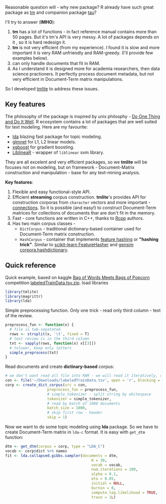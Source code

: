 Reasonable question will - why new package? R already have such great package as [tm](https://cran.r-project.org/web/packages/tm/) and companion package [tau](https://cran.r-project.org/web/packages/tau/)?

I'll try to answer (**IMHO**):

1. **tm** has a lot of functions - in fact reference manual contains more than 50 pages. But it's tm's API is very messy. A lot of packages depends on it , so it is hard redesign it.
2. **tm** is not very efficient (from my experience). I found it is slow and more important it is very RAM unfriendly and RAM-greedy. (I'll provide few examples below).
3. can only handle documents that fit in RAM.
4. As I understand it is designed more for academia researchers, then data science practioners. It perfectly process document metadata, but not very efficient in Document-Term matrix manipulations.

So I developed [tmlite](https://github.com/dselivanov/tmlite) to address these issues. 

## Key features

The philosophy of the package is inspired by unix philosphy - [Do One Thing and Do It Well](https://en.wikipedia.org/wiki/Unix_philosophy#Do_One_Thing_and_Do_It_Well). R ecosystem contains a lot of packages that are well suited for text modeling. Here are my favourite:

- [lda](https://cran.r-project.org/web/packages/lda/index.html) blazing fast package for topic modeling.
- [glmnet](https://cran.r-project.org/web/packages/glmnet/index.html) for L1, L2 linear models.
- [xgboost](https://cran.r-project.org/web/packages/xgboost/) for gradient boosting. 
- [LiblineaR](https://cran.r-project.org/web/packages/LiblineaR/index.html) - wrapper of `liblinear` svm library.

They are all excelent and very efficient packages, so we **tmlite** will be focuses not on modeling, but on framework - Document-Matrix construction and manipulation - base for any text-mining analysis.

**Key features**:

1. Flexible and easy functional-style API.
2. Efficient **streaming** corpus construction. **tmlite**'s provides API for construction corporas from `character` vectors and more important - [connections](https://stat.ethz.ch/R-manual/R-devel/library/base/html/connections.html). So it is possible (and easy!) to construct Document-Term matrices for collections of documents thar are don't fit in the memory.
3. Fast - core functions are written in C++, thanks to [Rcpp](https://cran.r-project.org/web/packages/Rcpp/index.html) authors.
4. Has two main corpus classes - 
    - `DictCorpus` - traditional dictionary-based container used for Document-Term matrix construction.
    - `HashCorpus` - container that implements [feature hashing](https://en.wikipedia.org/wiki/Feature_hashing) or **"hashing trick"**. Similar to [scikit-learn FeatureHasher](http://scikit-learn.org/stable/modules/feature_extraction.html#feature-hashing) and  [gensim corpora.hashdictionary](https://radimrehurek.com/gensim/corpora/hashdictionary.html).

## Quick reference
Quick example, based on kaggle [Bag of Words Meets Bags of Popcorn](https://www.kaggle.com/c/word2vec-nlp-tutorial) competition [labeledTrainData.tsv.zip](https://www.kaggle.com/c/word2vec-nlp-tutorial/download/labeledTrainData.tsv.zip).
load libraries
```r
library(tmlite)
library(magrittr)
library(lda)
```
Simple preprocessing function. Only one trick - read only third column - text of the review.
```r
preprocess_fun <- function(x) {
  # file is tab-sepatated
  rows <- strsplit(x, '\t', fixed = T)
  # text review is in the third column
  txt <- sapply(rows, function(x) x[[3]])
  # tolower, keep only letters
  simple_preprocess(txt) 
}
```
Read documents and create **dictinary-based** corpus:
```r
# we don't want read all file into RAM - we will read it iteratively, row by row
con <- file('~/Downloads/labeledTrainData.tsv', open = 'r', blocking = F)
corp <- create_dict_corpus(src = con, 
                   preprocess_fun = preprocess_fun, 
                   # simple_tokenizer - split string by whitespace
                   tokenizer = simple_tokenizer, 
                   # read by batch of 1000 documents
                   batch_size = 1000,
                   # skip first row - header
                   skip = 1)
```
Now we want to do some topic modeling using **lda** package. So we have to create Document-Term matrix
in `lda-c` format. It is easy with `get_dtm` function:
```r
dtm <- get_dtm(corpus = corp, type = "LDA_C")
vocab <- corp$dict %>% names
fit <- lda.collapsed.gibbs.sampler(documents = dtm, 
                                       K = 30, 
                                       vocab = vocab,
                                       num.iterations = 100, 
                                       alpha = 0.1, 
                                       eta = 0.05,
                                       initial = NULL,
                                       burnin = 0,
                                       compute.log.likelihood = TRUE, 
                                       trace = 1L)
```
